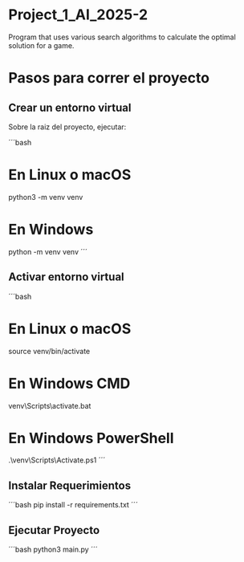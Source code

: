 # Project_1_AI_2025-2
Program that uses various search algorithms to calculate the optimal solution for a game.

# Pasos para correr el proyecto

## Crear un entorno virtual
Sobre la raiz del proyecto, ejecutar:

´´´bash
# En Linux o macOS
python3 -m venv venv

# En Windows
python -m venv venv
´´´

## Activar entorno virtual

´´´bash
# En Linux o macOS
source venv/bin/activate

# En Windows CMD
venv\Scripts\activate.bat

# En Windows PowerShell
.\venv\Scripts\Activate.ps1
´´´

## Instalar Requerimientos

´´´bash
pip install -r requirements.txt
´´´

## Ejecutar Proyecto

´´´bash
python3 main.py
´´´
